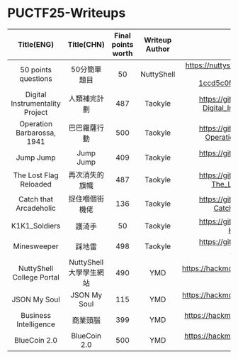 # PUCTF25-Writeups

|Title(ENG)|Title(CHN)|Final points worth|Writeup Author|Link|
|:------------:|:------------:|:------:|:------:|:--------------------------------------:|
|50 points questions|50分簡單題目|50|NuttyShell|https://nuttyshell.notion.site/Guide-of-Beginner-Challenges-1ccd5c0f2b068034b994d631712f4dc0|
|Digital Instrumentality Project|人類補完計劃|487|Taokyle|https://github.com/TaokyleYT/PUCTF25-Digital_Instrumentality_Project-Writeup|
|Operation Barbarossa, 1941|巴巴羅薩行動|500|Taokyle|https://github.com/TaokyleYT/PUCTF25-Operation_Barbarossa_1941-Writeup|
|Jump Jump|Jump Jump|409|Taokyle|https://github.com/TaokyleYT/PUCTF25-Jump_Jump-Writeup|
|The Lost Flag Reloaded|再次消失的旗幟|487|Taokyle|https://github.com/TaokyleYT/PUCTF25-The_Lost_Flag_Reloaded-Writeup|
|Catch that Arcadeholic|捉住嗰個街機佬|136|Taokyle|https://github.com/TaokyleYT/PUCTF25-Catch_that_Arcadeholic-Writeup|
|K1K1_Soldiers|護渏手|50|Taokyle|https://github.com/TaokyleYT/PUCTF25-K1K1_Soldiers-Writeup|
|Minesweeper|踩地雷|498|Taokyle|https://github.com/TaokyleYT/PUCTF25-Minesweeper-Writeup|
|NuttyShell College Portal|NuttyShell 大學學生網站|490|YMD|https://hackmd.io/@YMD/SJBSCbZ1lg#NuttyShell-College-Portal|
|JSON My Soul|JSON My Soul|115|YMD|https://hackmd.io/@YMD/SJBSCbZ1lg#JSON-My-Soul|
|Business Intelligence|商業頭腦|399|YMD|https://hackmd.io/@YMD/SJBSCbZ1lg#Business-Intelligence|
|BlueCoin 2.0|BlueCoin 2.0|500|YMD|https://hackmd.io/@YMD/SJBSCbZ1lg#BlueCoin-20|
